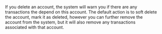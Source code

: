 If you delete an account, the system will warn you if there are any transactions the depend on this account.  The default action is to soft delete the account, mark it as deleted, however you can further remove the account from the system, but it will also remove any transactions associated with that account.